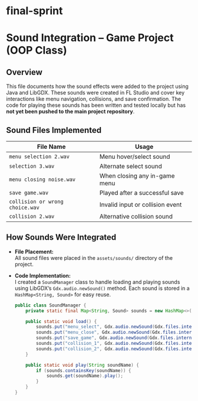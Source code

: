 # final-sprint
# Sound Integration – Game Project (OOP Class)

## Overview
This file documents how the sound effects were added to the project using Java and LibGDX. These sounds were created in FL Studio and cover key interactions like menu navigation, collisions, and save confirmation. The code for playing these sounds has been written and tested locally but has **not yet been pushed to the main project repository**.

## Sound Files Implemented

| File Name                      | Usage                               |
|-------------------------------|-------------------------------------|
| `menu selection 2.wav`        | Menu hover/select sound             |
| `selection 3.wav`             | Alternate select sound              |
| `menu closing noise.wav`      | When closing any in-game menu       |
| `save game.wav`               | Played after a successful save      |
| `collision or wrong choice.wav` | Invalid input or collision event  |
| `collision 2.wav`             | Alternative collision sound         |

## How Sounds Were Integrated

- **File Placement:**  
  All sound files were placed in the `assets/sounds/` directory of the project.

- **Code Implementation:**  
  I created a `SoundManager` class to handle loading and playing sounds using LibGDX’s `Gdx.audio.newSound()` method. Each sound is stored in a `HashMap<String, Sound>` for easy reuse.

  ```java
  public class SoundManager {
      private static final Map<String, Sound> sounds = new HashMap<>();

      public static void load() {
          sounds.put("menu_select", Gdx.audio.newSound(Gdx.files.internal("sounds/menu selection 2.wav")));
          sounds.put("menu_close", Gdx.audio.newSound(Gdx.files.internal("sounds/menu closing noise.wav")));
          sounds.put("save_game", Gdx.audio.newSound(Gdx.files.internal("sounds/save game.wav")));
          sounds.put("collision_1", Gdx.audio.newSound(Gdx.files.internal("sounds/collision or wrong choice.wav")));
          sounds.put("collision_2", Gdx.audio.newSound(Gdx.files.internal("sounds/collision 2.wav")));
      }

      public static void play(String soundName) {
          if (sounds.containsKey(soundName)) {
              sounds.get(soundName).play();
          }
      }
  }
